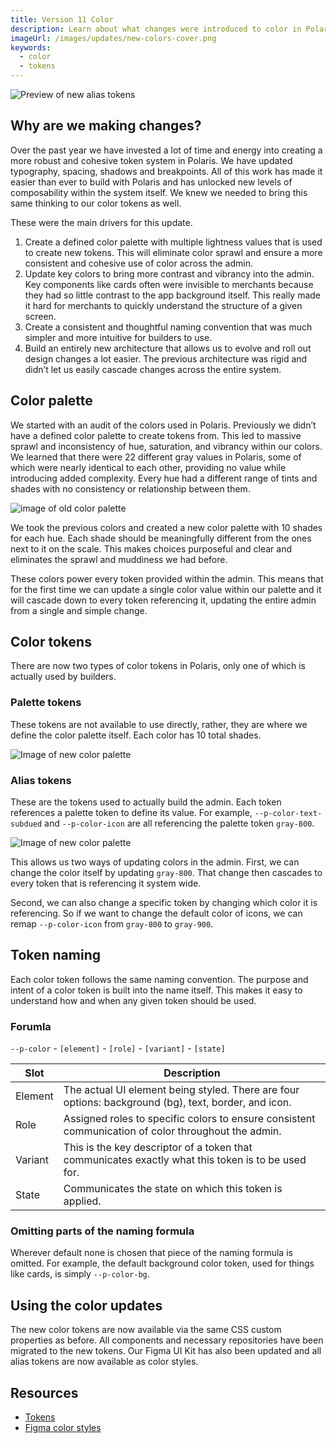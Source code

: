 ```yaml
---
title: Version 11 Color
description: Learn about what changes were introduced to color in Polaris v11.
imageUrl: /images/updates/new-colors-cover.png
keywords:
  - color
  - tokens
---
```


![Preview of new alias tokens](/images/updates/new-colors-cover.png)

## Why are we making changes?

Over the past year we have invested a lot of time and energy into creating a more robust and cohesive token system in Polaris. We have updated typography, spacing, shadows and breakpoints. All of this work has made it easier than ever to build with Polaris and has unlocked new levels of composability within the system itself. We knew we needed to bring this same thinking to our color tokens as well.

These were the main drivers for this update.

1. Create a defined color palette with multiple lightness values that is used to create new tokens. This will eliminate color sprawl and ensure a more consistent and cohesive use of color across the admin.
2. Update key colors to bring more contrast and vibrancy into the admin. Key components like cards often were invisible to merchants because they had so little contrast to the app background itself. This really made it hard for merchants to quickly understand the structure of a given screen.
3. Create a consistent and thoughtful naming convention that was much simpler and more intuitive for builders to use.
4. Build an entirely new architecture that allows us to evolve and roll out design changes a lot easier. The previous architecture was rigid and didn’t let us easily cascade changes across the entire system.

## Color palette

We started with an audit of the colors used in Polaris. Previously we didn’t have a defined color palette to create tokens from. This led to massive sprawl and inconsistency of hue, saturation, and vibrancy within our colors. We learned that there were 22 different gray values in Polaris, some of which were nearly identical to each other, providing no value while introducing added complexity. Every hue had a different range of tints and shades with no consistency or relationship between them.

![image of old color palette](/images/updates/old-palette.png)

We took the previous colors and created a new color palette with 10 shades for each hue. Each shade should be meaningfully different from the ones next to it on the scale. This makes choices purposeful and clear and eliminates the sprawl and muddiness we had before.

These colors power every token provided within the admin. This means that for the first time we can update a single color value within our palette and it will cascade down to every token referencing it, updating the entire admin from a single and simple change.

## Color tokens

There are now two types of color tokens in Polaris, only one of which is actually used by builders.

### Palette tokens

These tokens are not available to use directly, rather, they are where we define the color palette itself. Each color has 10 total shades.

![Image of new color palette](/images/updates/new-palette.png)

### Alias tokens

These are the tokens used to actually build the admin. Each token references a palette token to define its value. For example, `--p-color-text-subdued` and `--p-color-icon` are all referencing the palette token `gray-800`.

![Image of new color palette](/images/updates/alias-tokens.png)

This allows us two ways of updating colors in the admin. First, we can change the color itself by updating `gray-800`. That change then cascades to every token that is referencing it system wide.

Second, we can also change a specific token by changing which color it is referencing. So if we want to change the default color of icons, we can remap `--p-color-icon` from `gray-800` to `gray-900`.

## Token naming

Each color token follows the same naming convention. The purpose and intent of a color token is built into the name itself. This makes it easy to understand how and when any given token should be used.

### Forumla

`--p-color` - `[element]` - `[role]` - `[variant]` - `[state]`

| Slot    | Description                                                                                          |
| ------- | ---------------------------------------------------------------------------------------------------- |
| Element | The actual UI element being styled. There are four options: background (bg), text, border, and icon. |
| Role    | Assigned roles to specific colors to ensure consistent communication of color throughout the admin.  |
| Variant | This is the key descriptor of a token that communicates exactly what this token is to be used for.   |
| State   | Communicates the state on which this token is applied.                                               |

### Omitting parts of the naming formula

Wherever default none is chosen that piece of the naming formula is omitted.
For example, the default background color token, used for things like cards, is simply `--p-color-bg`.

## Using the color updates

The new color tokens are now available via the same CSS custom properties as before. All components and necessary repositories have been migrated to the new tokens. Our Figma UI Kit has also been updated and all alias tokens are now available as color styles.

## Resources

- [Tokens](https://polaris.shopify.com/tokens/colors)
- [Figma color styles](https://www.figma.com/file/JHp1kp7ghGmTHs147CHjDf/Polaris-Styles?node-id=228-0&t=ymolczbUEHIDe2lm-11)
